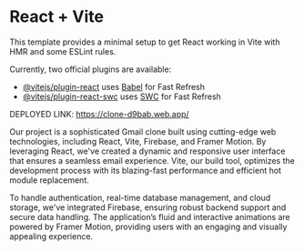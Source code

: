 # React + Vite

This template provides a minimal setup to get React working in Vite with HMR and some ESLint rules.

Currently, two official plugins are available:

- [@vitejs/plugin-react](https://github.com/vitejs/vite-plugin-react/blob/main/packages/plugin-react/README.md) uses [Babel](https://babeljs.io/) for Fast Refresh
- [@vitejs/plugin-react-swc](https://github.com/vitejs/vite-plugin-react-swc) uses [SWC](https://swc.rs/) for Fast Refresh

DEPLOYED LINK: https://clone-d9bab.web.app/


Our project is a sophisticated Gmail clone built using cutting-edge web technologies, including React, Vite, Firebase, and Framer Motion. By leveraging React, we've created a dynamic and responsive user interface that ensures a seamless email experience. Vite, our build tool, optimizes the development process with its blazing-fast performance and efficient hot module replacement.

To handle authentication, real-time database management, and cloud storage, we've integrated Firebase, ensuring robust backend support and secure data handling. The application’s fluid and interactive animations are powered by Framer Motion, providing users with an engaging and visually appealing experience.

